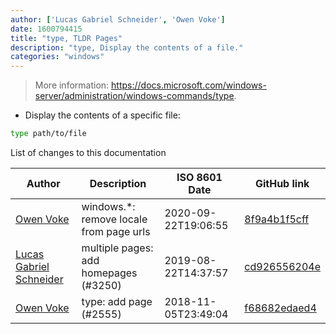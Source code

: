 ```yaml
---
author: ['Lucas Gabriel Schneider', 'Owen Voke']
date: 1600794415
title: "type, TLDR Pages"
description: "type, Display the contents of a file."
categories: "windows"
---
```

> More information: <https://docs.microsoft.com/windows-server/administration/windows-commands/type>.

- Display the contents of a specific file:

```bash
type path/to/file
```
List of changes to this documentation


Author | Description | ISO 8601 Date | GitHub link
------|-----|-----|-----
[Owen Voke](mailto:development@voke.dev) | windows.*: remove locale from page urls | 2020-09-22T19:06:55 | [8f9a4b1f5cff](https://github.com/tldr-pages/tldr/commit/8f9a4b1f5cff138652665e9756a1a13466029fed)
[Lucas Gabriel Schneider](mailto:lucas.schneider@sap.com) | multiple pages: add homepages (#3250) | 2019-08-22T14:37:57 | [cd926556204e](https://github.com/tldr-pages/tldr/commit/cd926556204e9b8d34858b141886c675e8e0b83a)
[Owen Voke](mailto:owzie123@gmail.com) | type: add page (#2555) | 2018-11-05T23:49:04 | [f68682edaed4](https://github.com/tldr-pages/tldr/commit/f68682edaed46ab02cd3e898258b4831303183d1)

